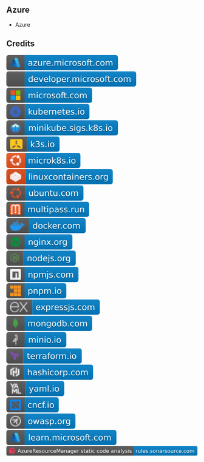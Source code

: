 Azure
-----

- Azure

Credits
-------
[![image](
Credits/azure.microsoft.com.svg)](https://azure.microsoft.com/)  
[![image](
Credits/developer.microsoft.com.svg)](https://developer.microsoft.com/)  
[![image](
Credits/microsoft.com.svg)](https://microsoft.com/)  
[![image](
Credits/kubernetes.io.svg)](https://kubernetes.io/)  
[![image](
Credits/minikube.sigs.k8s.io.svg)](https://minikube.sigs.k8s.io/)  
[![image](
Credits/k3s.io.svg)](https://k3s.io/)  
[![image](
Credits/microk8s.io.svg)](https://microk8s.io/)  
[![image](
Credits/linuxcontainers.org.svg)](https://linuxcontainers.org/)  
[![image](
Credits/ubuntu.com.svg)](https://ubuntu.com/)  
[![image](
Credits/multipass.run.svg)](https://multipass.run/)  
[![image](
Credits/docker.com.svg)](https://docker.com/)  
[![image](
Credits/nginx.org.svg)](https://nginx.org/)  
[![image](
Credits/nodejs.org.svg)](https://nodejs.org/)  
[![image](
Credits/npmjs.com.svg)](https://npmjs.com/)  
[![image](
Credits/pnpm.io.svg)](https://pnpm.io/)  
[![image](
Credits/expressjs.com.svg)](https://expressjs.com/)  
[![image](
Credits/mongodb.com.svg)](https://mongodb.com/)  
[![image](
Credits/minio.io.svg)](https://minio.io)  
[![image](
Credits/terraform.io.svg)](https://terraform.io/)  
[![image](
Credits/hashicorp.com.svg)](https://hashicorp.com/)  
[![image](
Credits/yaml.io.svg)](https://yaml.io/)  
[![image](
Credits/cncf.io.svg)](https://cncf.io/)  
[![image](
Credits/owasp.org.svg)](https://owasp.org/)<!--[![image](
Credits/app.diagrams.net.svg)](https://app.diagrams.net/)  
[![image](
Credits/drawio.com.svg)](https://drawio.com/)  
[![image](
Credits/learn.microsoft.com.svg)](https://learn.microsoft.com/)-->  
[![image](
Credits/Azure-learn.microsoft.com.svg)](https://learn.microsoft.com/azure/)  
[![image](
Credits/AzureResourceManager-static-code-analysis-rules.sonarsource.com.svg)](https://rules.sonarsource.com/azureresourcemanager/)
